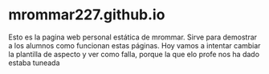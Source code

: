 # mrommar227.github.io
Esto es la pagina web personal estática de mrommar. Sirve para demostrar a los alumnos como funcionan estas páginas. Hoy vamos a intentar cambiar la plantilla de aspecto y ver como falla, porque la que elo profe nos ha dado estaba tuneada

